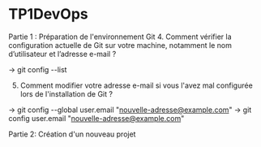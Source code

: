 # TP1DevOps
Partie 1 : Préparation de l'environnement Git
4. Comment vérifier la configuration actuelle de Git sur votre machine, notamment le nom
d’utilisateur et l’adresse e-mail ?

→ git config --list

5. Comment modifier votre adresse e-mail si vous l'avez mal configurée lors de l'installation
de Git ?

→ git config --global user.email "nouvelle-adresse@example.com" 
→ git config user.email "nouvelle-adresse@example.com" 

Partie 2: Création d'un nouveau projet
